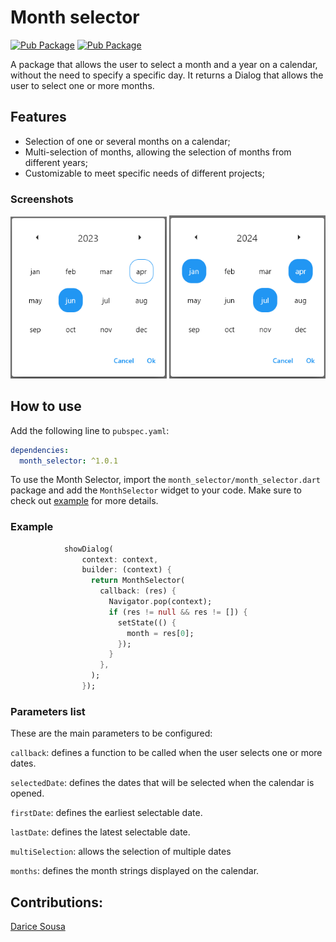 # Month selector

[![Pub Package](https://img.shields.io/badge/pub-v1.0.1-blue)](https://pub.dev/packages/month_selector)
[![Pub Package](https://img.shields.io/badge/flutter-%3E%3D1.17.0-green)](https://flutter.dev/)


A package that allows the user to select a month and a year on a calendar, without the need to specify a specific day. It returns a Dialog that allows the user to select one or more months.

## Features

- Selection of one or several months on a calendar;
- Multi-selection of months, allowing the selection of months from different years;
- Customizable to meet specific needs of different projects;

### Screenshots

<p align="center">
    <img src="https://raw.githubusercontent.com/daricesousa/month_selector/main/screenshots/img1.png" width="250"/>
    <img src="https://raw.githubusercontent.com/daricesousa/month_selector/main/screenshots/img2.png" width="250"/>
</p>

## How to use

Add the following line to `pubspec.yaml`:

```yaml
dependencies:
  month_selector: ^1.0.1
```
To use the Month Selector, import the `month_selector/month_selector.dart` package and add the `MonthSelector` widget to your code. Make sure to check out [example](https://github.com/daricesousa/month_selector/tree/main/example) for more details.



### Example

```dart
            showDialog(
                context: context,
                builder: (context) {
                  return MonthSelector(
                    callback: (res) {
                      Navigator.pop(context);
                      if (res != null && res != []) {
                        setState(() {
                          month = res[0];
                        });
                      }
                    },
                  );
                });
```

### Parameters list

These are the main parameters to be configured:

`callback`: defines a function to be called when the user selects one or more dates.

`selectedDate`: defines the dates that will be selected when the calendar is opened.

`firstDate`: defines the earliest selectable date.

`lastDate`: defines the latest selectable date.

`multiSelection`: allows the selection of multiple dates

`months`: defines the month strings displayed on the calendar.



## Contributions:
[Darice Sousa](https://github.com/daricesousa)
